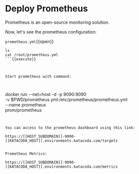 # Deploy Prometheus

Prometheus is an open-source monitoring solution.

Now, let's see the prometheus configuration:

`prometheus.yml`{{open}}


```
ls
cat /root/prometheus.yml
```{{execute}}



Start prometheus with command:



```
docker run --net=host -d -p 9090:9090 \
    -v $PWD/prometheus.yml:/etc/prometheus/prometheus.yml \
    --name prometheus \
    prom/prometheus
```{{execute}}


You can access to the prometheus dashboard using this link:

https://[[HOST_SUBDOMAIN]]-9090-[[KATACODA_HOST]].environments.katacoda.com/targets


Prometheus Metrics:

https://[[HOST_SUBDOMAIN]]-9090-[[KATACODA_HOST]].environments.katacoda.com/metrics
